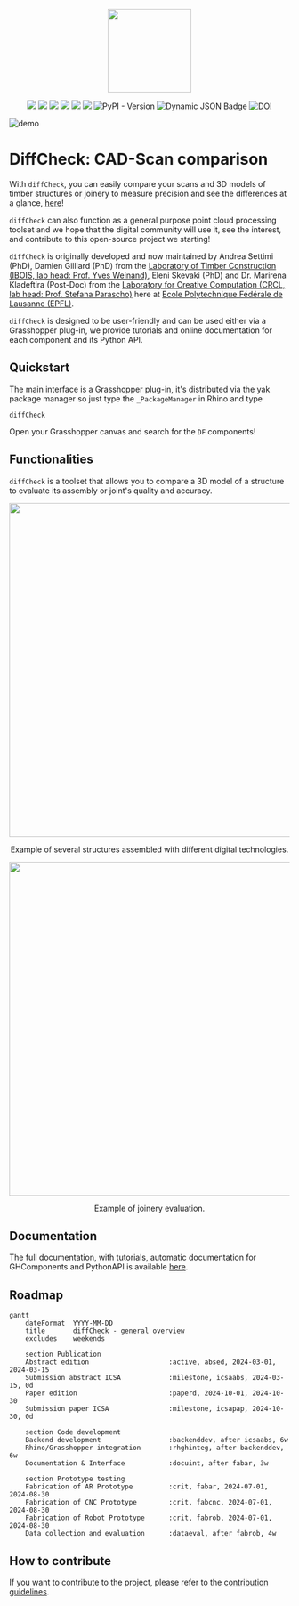 <p align="center">
    <img src="./logo.png" width="150">
</p>
<p align="center">
    <img src="https://github.com/diffCheckOrg/diffCheck/actions/workflows/cpp-build.yml/badge.svg">
    <img src="https://github.com/diffCheckOrg/diffCheck/actions/workflows/test-pass.yml/badge.svg">
    <img src="https://github.com/diffCheckOrg/diffCheck/actions/workflows/gh-build.yml/badge.svg">
    <img src="https://github.com/diffCheckOrg/diffCheck/actions/workflows/pypi-build.yml/badge.svg">
    <img src="https://github.com/diffCheckOrg/diffCheck/actions/workflows/doc-build.yml/badge.svg">
    <img src="https://github.com/diffCheckOrg/diffCheck/actions/workflows/yak-build.yml/badge.svg">
    <img alt="PyPI - Version" src="https://img.shields.io/pypi/v/diffCheck?style=flat&logo=pypi&logoColor=white&color=blue">
    <img alt="Dynamic JSON Badge" src="https://img.shields.io/badge/dynamic/json?url=https%3A%2F%2Fyak.rhino3d.com%2Fpackages%2FdiffCheck&query=%24.version&logo=rhinoceros&label=Yak&color=%23a3d6ff">
    <a href="https://doi.org/10.5281/zenodo.13843959"><img src="https://zenodo.org/badge/DOI/10.5281/zenodo.13843959.svg" alt="DOI"></a>
</p>


![demo](https://github.com/user-attachments/assets/3c9f353d-7707-4630-aa6d-fe59cbdeae2f)

# DiffCheck: CAD-Scan comparison

With `diffCheck`, you can easily compare your scans and 3D models of timber structures or joinery to measure precision and see the differences at a glance, [here](https://diffcheckorg.github.io/diffCheck/quickstart.html)!

`diffCheck` can also function as a general purpose  point cloud processing toolset and we hope that the digital community will use it, see the interest, and contribute to this open-source project we starting!

`diffCheck` is originally developed and now maintained by Andrea Settimi (PhD), Damien Gilliard (PhD) from the [Laboratory of Timber Construction (IBOIS, lab head: Prof. Yves Weinand)](https://www.epfl.ch/labs/ibois/), Eleni Skevaki (PhD) and Dr. Marirena Kladeftira (Post-Doc) from the [Laboratory for Creative Computation (CRCL, lab head: Prof. Stefana Parascho)](https://www.epfl.ch/labs/crcl/) here at [Ecole Polytechnique Fédérale de Lausanne (EPFL)](https://www.epfl.ch/en/).

`diffCheck` is designed to be user-friendly and can be used either via a Grasshopper plug-in, we provide tutorials and online documentation for each component and its Python API.

## Quickstart

The main interface is a Grasshopper plug-in, it's distributed via the yak package manager so just type the `_PackageManager` in Rhino and type 

```
diffCheck
```

Open your Grasshopper canvas and search for the `DF` components!

## Functionalities

`diffCheck` is a toolset that allows you to compare a 3D model of a structure to evaluate its assembly or joint's quality and accuracy.

<div align="center">
    <img src="./assets/img/placeholder_additive.png" width="600">
    <p>Example of several structures assembled with different digital technologies.</p>
</div>
<div align="center">
    <img src="./assets/img/placeholder_subtractive.png" width="600">
    <p>Example of joinery evaluation.</p>
</div>


## Documentation

The full documentation, with tutorials, automatic documentation for GHComponents and PythonAPI is available [here](https://diffcheckorg.github.io/diffCheck/).



## Roadmap

```mermaid
gantt
    dateFormat  YYYY-MM-DD
    title       diffCheck - general overview
    excludes    weekends

    section Publication
    Abstract edition                    :active, absed, 2024-03-01, 2024-03-15
    Submission abstract ICSA            :milestone, icsaabs, 2024-03-15, 0d
    Paper edition                       :paperd, 2024-10-01, 2024-10-30
    Submission paper ICSA               :milestone, icsapap, 2024-10-30, 0d

    section Code development
    Backend development                 :backenddev, after icsaabs, 6w
    Rhino/Grasshopper integration       :rhghinteg, after backenddev, 6w
    Documentation & Interface           :docuint, after fabar, 3w

    section Prototype testing
    Fabrication of AR Prototype         :crit, fabar, 2024-07-01, 2024-08-30
    Fabrication of CNC Prototype        :crit, fabcnc, 2024-07-01, 2024-08-30
    Fabrication of Robot Prototype      :crit, fabrob, 2024-07-01, 2024-08-30
    Data collection and evaluation      :dataeval, after fabrob, 4w
```

## How to contribute

If you want to contribute to the project, please refer to the [contribution guidelines]([./CONTRIBUTING.md](https://diffcheckorg.github.io/diffCheck/contribute.html)).
